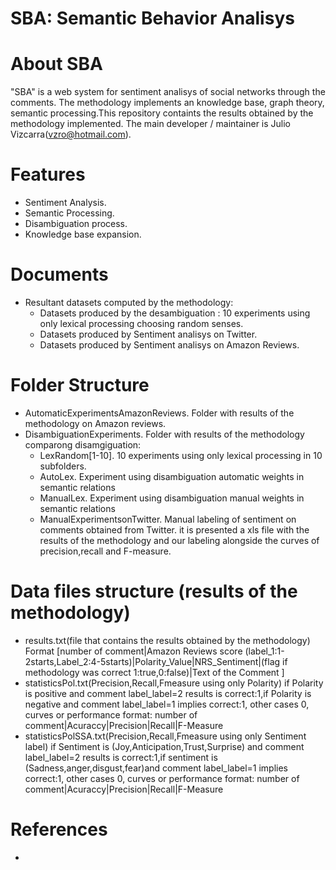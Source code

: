 # SBA: Semantic Behavior Analisys

# About SBA

"SBA" is a web system for  sentiment analisys of social networks through the comments. The methodology implements an knowledge base, graph theory, semantic processing.This repository containts the results obtained by the methodology implemented.
The main developer / maintainer is Julio Vizcarra(vzro@hotmail.com).

# Features
- Sentiment Analysis.
- Semantic Processing.
- Disambiguation process.
- Knowledge base expansion.

# Documents

- Resultant datasets computed by the methodology:
  - Datasets produced by the desambiguation : 10 experiments using only lexical processing choosing random senses.
  - Datasets produced by Sentiment analisys on Twitter.
  - Datasets produced by Sentiment analisys on Amazon Reviews.

# Folder Structure
- AutomaticExperimentsAmazonReviews. Folder with results of the methodology on Amazon reviews.
- DisambiguationExperiments. Folder with results of the methodology comparong disamgiguation: 
  - LexRandom[1-10]. 10 experiments using only lexical processing in 10 subfolders.
  - AutoLex. Experiment using disambiguation automatic weights in semantic relations
  - ManualLex. Experiment using disambiguation manual weights in semantic relations
  - ManualExperimentsonTwitter. Manual labeling of sentiment on comments obtained from Twitter. it is presented a xls file with the results of the methodology and our labeling alongside the curves of precision,recall and F-measure.
    
# Data files structure (results of the methodology)
- results.txt(file that contains the results obtained by the methodology) Format [number of comment|Amazon Reviews score (label_1:1-2starts,Label_2:4-5starts)|Polarity_Value|NRS_Sentiment|(flag if methodology was correct 1:true,0:false)|Text of the Comment ]
- statisticsPol.txt(Precision,Recall,Fmeasure using only Polarity) if Polarity is positive and comment label_label=2 results is correct:1,if Polarity is negative and comment label_label=1 implies correct:1, other cases 0, curves or performance format: number of comment|Acuraccy|Precision|Recall|F-Measure  
- statisticsPolSSA.txt(Precision,Recall,Fmeasure using only Sentiment label) if Sentiment is (Joy,Anticipation,Trust,Surprise) and comment label_label=2 results is correct:1,if sentiment is (Sadness,anger,disgust,fear)and comment label_label=1 implies correct:1, other cases 0, curves or performance format: number of comment|Acuraccy|Precision|Recall|F-Measure  
# References

-